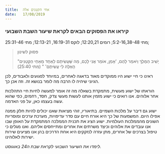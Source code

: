 ```yaml
---
title:  אחי הקטנים אלה
date:   17/08/2019
---
```


### קיראו את הפסוקים הבאים לקראת שיעור השבת השבועי
מתי 5:2-16,38-48; רומים 12:20,21; לוקס 16:19-31, 12:13-21; מתי 25:31-46;

> <p>פסוק לשינון</p>
> "יָשִׁיב הַמֶּלֶךְ וְיֹאמַר לָהֶם, 'אָמֵן, אוֹמֵר אֲנִי לָכֶם, מַה שֶּׁעֲשִׂיתֶם לְאֶחָד מֵאַחַי הַקְּטַנִּים הָאֵלֶּה לִי עֲשִׂיתֶם' " (מתי 25:40)

ראינו כי חיי ישוע היו ממוקדים מאוד בדאגה לאחרים, במיוחד לפגועים ולאבודים, לכן הגיוני שיהיה לו הרבה מה לומר בנושא זה. וזה אכן כך. 

הוראתו של ישוע מעשית, מתמקדת בשאלה מה זה אומר למעשה לחיות חיי התהלכות אחר אלוהים. אנו רואים כי ישוע מזמין אותנו לעשות מעשי צדק, חסד, רחמים, כפי שהוא עשה בעצמו כאן, על פני האדמה. 

ישוע גם דיבר על מלכות השמיים. בתיאוריו, זוהי מציאות שאנו יכולים להיות חלק ממנה אפילו היום. המשמעות של כך היא אורח חיים עם סדר עדיפויות, מערכת ערכים ומוסריות השונים מהממלכות העולמיות. ישוע הציג את תכנית הממלכה המתמקדת על האופן שבו אנו עובדים את אלוהים וכיצד משרתים את אחרים ומתייחסים אליהם. ואנו מגלים כי טיפול בצרכים של אחרים, מתן עזרה לנזקקים היא אחת הדרכים בהן אנו מציעים שירות ישירות לאלוהינו. 

_לימדו את השיעור השבועי לקראת שבת ה24 באוגוסט._